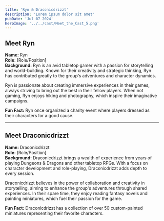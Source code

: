 ```yaml
---
title: 'Ryn & Draconicdrizzt'
description: 'Lorem ipsum dolor sit amet'
pubDate: 'Jul 07 2024'
heroImage: '../../cast/Meet_the_Cast_5.png'
---
```

## Meet Ryn

**Name:** Ryn  
**Role:** [Role/Position]  
**Background:** Ryn is an avid tabletop gamer with a passion for storytelling and world-building. Known for their creativity and strategic thinking, Ryn has contributed greatly to the group's adventures and character dynamics.  

Ryn is passionate about creating immersive experiences in their games, always striving to bring out the best in their fellow players. When not gaming, Ryn enjoys hiking and photography, which inspire their imaginative campaigns.  

**Fun Fact:** Ryn once organized a charity event where players dressed as their characters for a good cause.

---

## Meet Draconicdrizzt

**Name:** Draconicdrizzt  
**Role:** [Role/Position]  
**Background:** Draconicdrizzt brings a wealth of experience from years of playing Dungeons & Dragons and other tabletop RPGs. With a focus on character development and role-playing, Draconicdrizzt adds depth to every session.  

Draconicdrizzt believes in the power of collaboration and creativity in storytelling, aiming to enhance the group's adventures through shared experiences. In their spare time, they enjoy reading fantasy novels and painting miniatures, which fuel their passion for the game.  

**Fun Fact:** Draconicdrizzt has a collection of over 50 custom-painted miniatures representing their favorite characters.